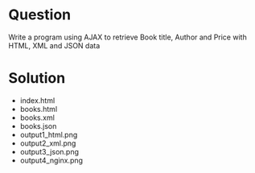 # Question
Write a program using AJAX to retrieve Book title, Author and Price with HTML, XML and JSON data

# Solution
- index.html
- books.html
- books.xml
- books.json
- output1_html.png
- output2_xml.png
- output3_json.png
- output4_nginx.png
